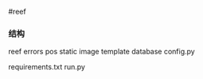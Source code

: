 #reef 


### 结构
reef
	errors
	pos
	static 
		image
	template
	database
	config.py
	


requirements.txt
run.py


